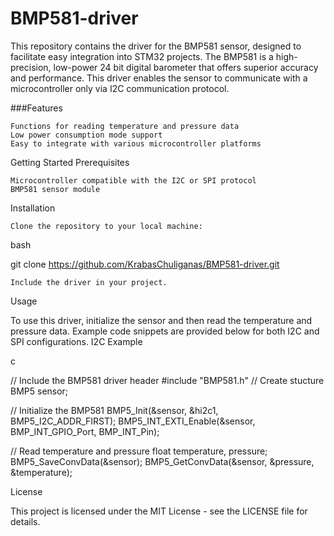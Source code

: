 # BMP581-driver
This repository contains the driver for the BMP581 sensor, designed to facilitate easy integration into STM32 projects. The BMP581 is a high-precision, low-power 24 bit digital barometer that offers superior accuracy and performance. This driver enables the sensor to communicate with a microcontroller only via I2C communication protocol.

###Features

    Functions for reading temperature and pressure data
    Low power consumption mode support
    Easy to integrate with various microcontroller platforms

Getting Started
Prerequisites

    Microcontroller compatible with the I2C or SPI protocol
    BMP581 sensor module

Installation

    Clone the repository to your local machine:

bash

git clone https://github.com/KrabasChuliganas/BMP581-driver.git

    Include the driver in your project.

Usage

To use this driver, initialize the sensor and then read the temperature and pressure data. Example code snippets are provided below for both I2C and SPI configurations.
I2C Example

c

// Include the BMP581 driver header
#include "BMP581.h"
// Create stucture
BMP5 sensor;

// Initialize the BMP581
BMP5_Init(&sensor, &hi2c1, BMP5_I2C_ADDR_FIRST);
BMP5_INT_EXTI_Enable(&sensor, BMP_INT_GPIO_Port, BMP_INT_Pin);

// Read temperature and pressure
float temperature, pressure;
BMP5_SaveConvData(&sensor);
BMP5_GetConvData(&sensor, &pressure, &temperature);


License

This project is licensed under the MIT License - see the LICENSE file for details.
